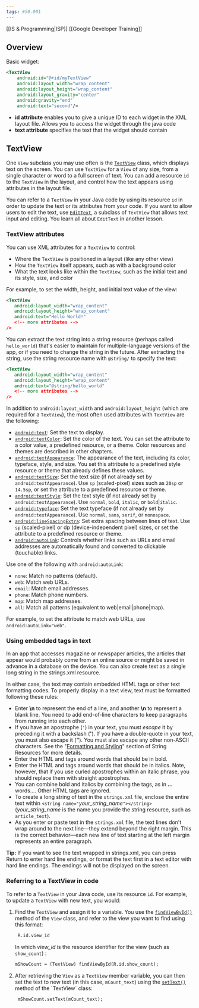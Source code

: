 ```yaml
---
tags: #50.001
---
```

[[IS & Programming|ISP]]
[[Google Developer Training]]

## Overview
Basic widget:
```xml
<TextView
	android:id="@+id/myTextView"
	android:layout_width="wrap_content"
	android:layout_height="wrap_content"
	android:layout_gravity="center"
	android:gravity="end"
	android:text="second"/>
```
- **id attribute** enables you to give a unique ID to each widget in the XML layout file. Allows you to access the widget through the java code
- **text attribute** specifies the text that the widget should contain

## TextView
One `View` subclass you may use often is the [`TextView`](https://developer.android.com/reference/android/widget/TextView.html) class, which displays text on the screen. You can use `TextView` for a `View` of any size, from a single character or word to a full screen of text. You can add a resource `id` to the `TextView` in the layout, and control how the text appears using attributes in the layout file.

You can refer to a `TextView` in your Java code by using its resource `id` in order to update the text or its attributes from your code. If you want to allow users to edit the text, use [`EditText`](https://developer.android.com/reference/android/widget/EditText.html), a subclass of `TextView` that allows text input and editing. You learn all about `EditText` in another lesson.

### TextView attributes
You can use XML attributes for a `TextView` to control:
-   Where the `TextView` is positioned in a layout (like any other view)
-   How the `TextView` itself appears, such as with a background color
-   What the text looks like within the `TextView`, such as the initial text and its style, size, and color

For example, to set the width, height, and initial text value of the view:
```xml
<TextView
   android:layout_width="wrap_content"
   android:layout_height="wrap_content"
   android:text="Hello World!"
   <!-- more attributes -->
/>
```
You can extract the text string into a string resource (perhaps called `hello_world`) that's easier to maintain for multiple-language versions of the app, or if you need to change the string in the future. After extracting the string, use the string resource name with `@string/` to specify the text:
```xml
<TextView
   android:layout_width="wrap_content"
   android:layout_height="wrap_content"
   android:text="@string/hello_world"
   <!-- more attributes -->
/>
```
In addition to `android:layout_width` and `android:layout_height` (which are required for a `TextView`), the most often used attributes with `TextView` are the following:
-   [`android:text`](https://developer.android.com/reference/android/widget/TextView.html#attr_android:text): Set the text to display.
-   [`android:textColor`](https://developer.android.com/reference/android/widget/TextView.html#attr_android:textColor): Set the color of the text. You can set the attribute to a color value, a predefined resource, or a theme. Color resources and themes are described in other chapters.
-   [`android:textAppearance`](https://developer.android.com/reference/android/widget/TextView.html#attr_android:textAppearance): The appearance of the text, including its color, typeface, style, and size. You set this attribute to a predefined style resource or theme that already defines these values.
-   [`android:textSize`](https://developer.android.com/reference/android/widget/TextView.html#attr_android:textSize): Set the text size (if not already set by `android:textAppearance`). Use `sp` (scaled-pixel) sizes such as `20sp` or `14.5sp`, or set the attribute to a predefined resource or theme.
-   [`android:textStyle`](https://developer.android.com/reference/android/widget/TextView.html#attr_android:textStyle): Set the text style (if not already set by `android:textAppearance`). Use `normal`, `bold`, `italic`, or `bold`|`italic`.
-   [`android:typeface`](https://developer.android.com/reference/android/widget/TextView.html#attr_android:typeface): Set the text typeface (if not already set by `android:textAppearance`). Use `normal`, `sans`, `serif`, or `monospace`.
-   [`android:lineSpacingExtra`](https://developer.android.com/reference/android/widget/TextView.html#attr_android:lineSpacingExtra): Set extra spacing between lines of text. Use `sp` (scaled-pixel) or dp (device-independent pixel) sizes, or set the attribute to a predefined resource or theme.
-   [`android:autoLink`](https://developer.android.com/reference/android/widget/TextView.html#attr_android:autoLink): Controls whether links such as URLs and email addresses are automatically found and converted to clickable (touchable) links.

Use one of the following with `android:autoLink`:
-   `none`: Match no patterns (default).
-   `web`: Match web URLs.
-   `email`: Match email addresses.
-   `phone`: Match phone numbers.
-   `map`: Match map addresses.
-   `all`: Match all patterns (equivalent to web|email|phone|map).

For example, to set the attribute to match web URLs, use `android:autoLink="web"`.

### Using embedded tags in text
In an app that accesses magazine or newspaper articles, the articles that appear would probably come from an online source or might be saved in advance in a database on the device. You can also create text as a single long string in the strings.xml resource.

In either case, the text may contain embedded HTML tags or other text formatting codes. To properly display in a text view, text must be formatted following these rules:

-   Enter **\n** to represent the end of a line, and another **\n** to represent a blank line. You need to add end-of-line characters to keep paragraphs from running into each other.
-   If you have an apostrophe (`'`) in your text, you must _escape_ it by preceding it with a backslash (**\'**). If you have a double-quote in your text, you must also escape it (**\"**). You must also escape any other non-ASCII characters. See the "[Formatting and Styling](https://developer.android.com/guide/topics/resources/string-resource.html#FormattingAndStyling)" section of String Resources for more details.
-   Enter the HTML and **</b>** tags around words that should be in bold.
-   Enter the HTML and **</i>** tags around words that should be in italics. Note, however, that if you use curled apostrophes within an italic phrase, you should replace them with straight apostrophes.
-   You can combine bold and italics by combining the tags, as in ****_..._**** words...**</i></b>**. Other HTML tags are ignored.
-   To create a long string of text in the `strings.xml` file, enclose the entire text within `<string name="`_your_string_name_`"></string>` (_your_string_name_ is the name you provide the string resource, such as `article_text`).
-   As you enter or paste text in the `strings.xml` file, the text lines don't wrap around to the next line—they extend beyond the right margin. This is the correct behavior—each new line of text starting at the left margin represents an entire paragraph.

**Tip:** If you want to see the text wrapped in strings.xml, you can press Return to enter hard line endings, or format the text first in a text editor with hard line endings. The endings will not be displayed on the screen.

### Referring to a TextView in code
To refer to a `TextView` in your Java code, use its resource `id`. For example, to update a `TextView` with new text, you would:

1.  Find the `TextView` and assign it to a variable. You use the [`findViewById()`](https://developer.android.com/reference/android/view/View.html#findViewById(int)) method of the `View` class, and refer to the view you want to find using this format:
    ```xml
     R.id.view_id
    ```
    
    In which _view_id_ is the resource identifier for the view (such as `show_count`) :
    ```xml
    mShowCount = (TextView) findViewById(R.id.show_count);
    ```
    
2.  After retrieving the `View` as a `TextView` member variable, you can then set the text to new text (in this case, `mCount_text`) using the [`setText()`](https://developer.android.com/reference/android/widget/TextView.html#setText(java.lang.CharSequence)) method of the `TextView` class:
    
    ```xml
     mShowCount.setText(mCount_text);
    ```